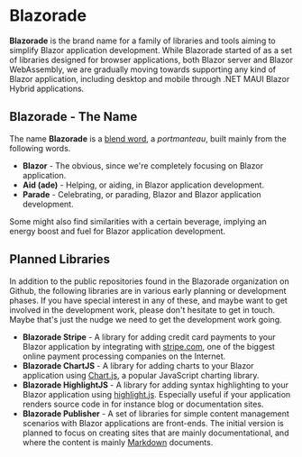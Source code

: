 # Blazorade

**Blazorade** is the brand name for a family of libraries and tools aiming to simplify Blazor application development. While Blazorade started of as a set of libraries designed for browser applications, both Blazor server and Blazor WebAssembly, we are gradually moving towards supporting any kind of Blazor application, including desktop and mobile through .NET MAUI Blazor Hybrid applications.

## Blazorade - The Name

The name **Blazorade** is a [blend word](https://en.wikipedia.org/wiki/Blend_word), a _portmanteau_, built mainly from the following words.
- **Blazor** - The obvious, since we're completely focusing on Blazor application.
- **Aid (ade)** - Helping, or aiding, in Blazor application development.
- **Parade** - Celebrating, or parading, Blazor and Blazor application development.

Some might also find similarities with a certain beverage, implying an energy boost and fuel for Blazor application development.

## Planned Libraries

In addition to the public repositories found in the Blazorade organization on Github, the following libraries are in various early planning or development phases. If you have special interest in any of these, and maybe want to get involved in the development work, please don't hesitate to get in touch. Maybe that's just the nudge we need to get the development work going.

- **Blazorade Stripe** - A library for adding credit card payments to your Blazor application by integrating with [stripe.com](https://stripe.com/), one of the biggest online payment processing companies on the Internet.
- **Blazorade ChartJS** - A library for adding charts to your Blazor application using [Chart.js](https://www.chartjs.org/), a popular JavaScript charting library.
- **Blazorade HighlightJS** - A library for adding syntax highlighting to your Blazor application using [highlight.js](https://highlightjs.org/). Especially useful if your application renders source code in for instance blog or documentation sites.
- **Blazorade Publisher** - A set of libraries for simple content management scenarios with Blazor applications are front-ends. The initial version is planned to focus on creating sites that are mainly documentational, and where the content is mainly [Markdown](https://en.wikipedia.org/wiki/Markdown) documents.
